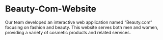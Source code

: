 # Beauty-Com-Website
Our team developed an interactive web application named “Beauty.com” focusing on fashion and  beauty. This website serves both men and women, providing a variety of cosmetic products and related  services.
